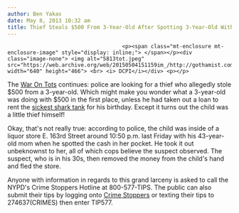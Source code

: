 ```yaml
---
author: Ben Yakas
date: May 8, 2013 10:32 am
title: Thief Steals $500 From 3-Year-Old After Spotting 3-Year-Old With $500
---
```


	
										<p><span class="mt-enclosure mt-enclosure-image" style="display: inline;"> </span></p><div class="image-none"> <img alt="5813tot.jpeg" src="https://web.archive.org/web/20150504151159im_/http://gothamist.com/attachments/byakas/5813tot.jpeg" width="640" height="466"> <br> <i> DCPI</i></div> <p></p>

<p>The <a href="https://web.archive.org/web/20150504151159/http://gothamist.com/tags/warontots">War On Tots</a> continues: police are looking for a thief who allegedly stole $500 from a 3-year-old. Which might make you wonder what a 3-year-old was doing with $500 in the first place, unless he had taken out a loan to rent the <a href="https://web.archive.org/web/20150504151159/http://www.businessinsider.com/most-expensive-birthday-parties-2012-7?op=1">sickest shark tank</a> for his birthday. Except it turns out the child was a little thief himself!</p>

<p>Okay, that&apos;s not really true: according to police, the child was inside of a liquor store E. 163rd Street around 10:50 p.m. last Friday with his 43-year-old mom when he spotted the cash in her pocket. He took it out unbeknownst to her, all of which cops believe the suspect observed. The suspect, who is in his 30s, then removed the money from the child&apos;s hand and fled the store.</p>

<p>Anyone with information in regards to this grand larceny is asked to call the NYPD&apos;s Crime Stoppers Hotline at 800-577-TIPS. The public can also submit their tips by logging onto <a href="WWW.NYPDCRIMESTOPPERS.COM">Crime Stoppers</a> or texting their tips to 274637(CRIMES) then enter TIP577.</p>					
										
									
				